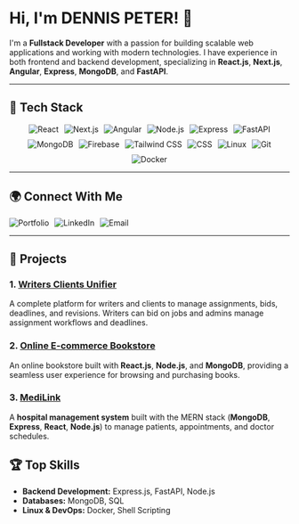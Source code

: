 # Hi, I'm DENNIS PETER! 👋

I'm a **Fullstack Developer** with a passion for building scalable web applications and working with modern technologies. I have experience in both frontend and backend development, specializing in **React.js**, **Next.js**, **Angular**, **Express**, **MongoDB**, and **FastAPI**.

---

## 🔧 Tech Stack

<div style="display: flex; flex-wrap: wrap; gap: 10px; justify-content: center;">
    <img src="https://img.shields.io/badge/React-20232A?style=for-the-badge&logo=react&logoColor=61DAFB" alt="React">
    <img src="https://img.shields.io/badge/Next.js-000000?style=for-the-badge&logo=next.js&logoColor=white" alt="Next.js">
    <img src="https://img.shields.io/badge/Angular-DD0031?style=for-the-badge&logo=angular&logoColor=white" alt="Angular">
    <img src="https://img.shields.io/badge/Node.js-339933?style=for-the-badge&logo=nodedotjs&logoColor=white" alt="Node.js">
    <img src="https://img.shields.io/badge/Express-000000?style=for-the-badge&logo=express&logoColor=white" alt="Express">
    <img src="https://img.shields.io/badge/FastAPI-009688?style=for-the-badge&logo=fastapi&logoColor=white" alt="FastAPI">
    <img src="https://img.shields.io/badge/MongoDB-4EA94B?style=for-the-badge&logo=mongodb&logoColor=white" alt="MongoDB">
    <img src="https://img.shields.io/badge/Firebase-FFCA28?style=for-the-badge&logo=firebase&logoColor=white" alt="Firebase">
    <img src="https://img.shields.io/badge/Tailwind%20CSS-06B6D4?style=for-the-badge&logo=tailwind-css&logoColor=white" alt="Tailwind CSS">
    <img src="https://img.shields.io/badge/CSS-1572B6?style=for-the-badge&logo=css3&logoColor=white" alt="CSS">
    <img src="https://img.shields.io/badge/Linux-FCC624?style=for-the-badge&logo=linux&logoColor=black" alt="Linux">
    <img src="https://img.shields.io/badge/Git-F05032?style=for-the-badge&logo=git&logoColor=white" alt="Git">
    <img src="https://img.shields.io/badge/Docker-2496ED?style=for-the-badge&logo=docker&logoColor=white" alt="Docker">
</div>

---

## 🌍 Connect With Me
<div style="display: flex; gap: 10px;">
    <a href="https://codewithmunyao.vercel.app" target="_blank" style="all: unset; cursor: pointer;">
        <img src="https://img.shields.io/badge/Portfolio-000000?style=for-the-badge&logo=vercel&logoColor=white" alt="Portfolio">
    </a>
    <a href="https://www.linkedin.com/in/dennis-peter-76275a2a0/" target="_blank" style="all: unset; cursor: pointer;">
        <img src="https://img.shields.io/badge/LinkedIn-0077B5?style=for-the-badge&logo=linkedin&logoColor=white" alt="LinkedIn">
    </a>
    <a href="mailto:peterdennis573@gmail.com" style="all: unset; cursor: pointer;">
        <img src="https://img.shields.io/badge/Gmail-D14836?style=for-the-badge&logo=gmail&logoColor=white" alt="Email">
    </a>
</div>

---

## 💼 Projects


### 1. [Writers Clients Unifier](https://bmwriters.com/)
A complete platform for writers and clients to manage assignments, bids, deadlines, and revisions. Writers can bid on jobs and admins manage assignment workflows and deadlines. 

### 2. [Online E-commerce Bookstore](https://github.com/Ritahchanger/onlinebookstore)
An online bookstore built with **React.js**, **Node.js**, and **MongoDB**, providing a seamless user experience for browsing and purchasing books. 

### 3. [MediLink](https://github.com/Ritahchanger/mediLink)
A **hospital management system** built with the MERN stack (**MongoDB**, **Express**, **React**, **Node.js**) to manage patients, appointments, and doctor schedules. 


## 🏆 Top Skills

- **Backend Development:** Express.js, FastAPI, Node.js
- **Databases:** MongoDB, SQL
- **Linux & DevOps:** Docker, Shell Scripting
